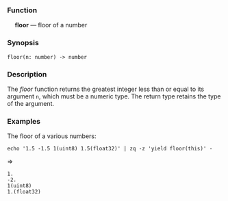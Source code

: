 ### Function

&emsp; **floor** &mdash; floor of a number

### Synopsis

```
floor(n: number) -> number
```
### Description

The _floor_ function returns the greatest integer less than or equal to its argument `n`,
which must be a numeric type.  The return type retains the type of the argument.

### Examples

The floor of a various numbers:
```mdtest-command
echo '1.5 -1.5 1(uint8) 1.5(float32)' | zq -z 'yield floor(this)' -
```
=>
```mdtest-output
1.
-2.
1(uint8)
1.(float32)
```
